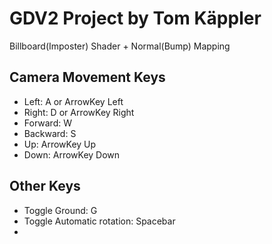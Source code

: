 # GDV2 Project by Tom Käppler

Billboard(Imposter) Shader + Normal(Bump) Mapping

## Camera Movement Keys

- Left: A or ArrowKey Left
- Right: D or ArrowKey Right
- Forward: W
- Backward: S
- Up: ArrowKey Up
- Down: ArrowKey Down

## Other Keys

- Toggle Ground: G
- Toggle Automatic rotation: Spacebar
- 
